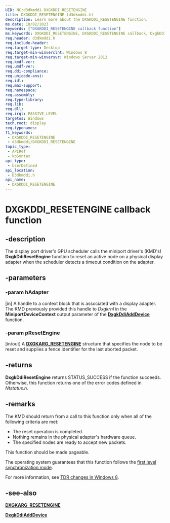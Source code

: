 ```yaml
---
UID: NC:d3dkmddi.DXGKDDI_RESETENGINE
title: DXGKDDI_RESETENGINE (d3dkmddi.h)
description: Learn more about the DXGKDDI_RESETENGINE function.
ms.date: 10/02/2023
keywords: ["DXGKDDI_RESETENGINE callback function"]
ms.keywords: DXGKDDI_RESETENGINE, DXGKDDI_RESETENGINE callback, DxgkDdiResetEngine, DxgkDdiResetEngine callback function [Display Devices], d3dkmddi/DxgkDdiResetEngine, display.dxgkddiresetengine
req.header: d3dkmddi.h
req.include-header: 
req.target-type: Desktop
req.target-min-winverclnt: Windows 8
req.target-min-winversvr: Windows Server 2012
req.kmdf-ver: 
req.umdf-ver: 
req.ddi-compliance: 
req.unicode-ansi: 
req.idl: 
req.max-support: 
req.namespace: 
req.assembly: 
req.type-library: 
req.lib: 
req.dll: 
req.irql: PASSIVE_LEVEL
targetos: Windows
tech.root: display
req.typenames: 
f1_keywords:
 - DXGKDDI_RESETENGINE
 - d3dkmddi/DXGKDDI_RESETENGINE
topic_type:
 - APIRef
 - kbSyntax
api_type:
 - UserDefined
api_location:
 - D3dkmddi.h
api_name:
 - DXGKDDI_RESETENGINE
---
```


# DXGKDDI_RESETENGINE callback function

## -description

The display port driver's GPU scheduler calls the miniport driver's (KMD's) **DxgkDdiResetEngine** function to reset an active node on a physical display adapter when the scheduler detects a timeout condition on the adapter.

## -parameters

### -param hAdapter

[in] A handle to a context block that is associated with a display adapter. The KMD previously provided this handle to *Dxgkrnl* in the **MiniportDeviceContext** output parameter of the [**DxgkDdiAddDevice**](../dispmprt/nc-dispmprt-dxgkddi_add_device.md) function.

### -param pResetEngine

[in/out] A [**DXGKARG_RESETENGINE**](ns-d3dkmddi-_dxgkarg_resetengine.md) structure that specifies the node to be reset and supplies a fence identifier for the last aborted packet.

## -returns

**DxgkDdiResetEngine** returns STATUS_SUCCESS if the function succeeds. Otherwise, this function returns one of the error codes defined in *Ntstatus.h*.

## -remarks

The KMD should return from a call to this function only when all of the following criteria are met:

* The reset operation is completed.
* Nothing remains in the physical adapter's hardware queue.
* The specified nodes are ready to accept new packets.

This function should be made pageable.

The operating system guarantees that this function follows the [first level synchronization mode](/windows-hardware/drivers/display/threading-and-synchronization-first-level).

For more information, see [TDR changes in Windows 8](/windows-hardware/drivers/display/tdr-changes-in-windows-8).

## -see-also

[**DXGKARG_RESETENGINE**](ns-d3dkmddi-_dxgkarg_resetengine.md)

[**DxgkDdiAddDevice**](../dispmprt/nc-dispmprt-dxgkddi_add_device.md)
